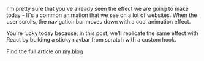 I'm pretty sure that you've already seen the effect we are going to make today - It's a common animation that we see on a lot of websites. When the user scrolls, the navigation bar moves down with a cool animation effect.

You're lucky today because, in this post, we'll replicate the same effect with React by building a sticky navbar from scratch with a custom hook.

Find the full article on [my blog](https://www.ibrahima-ndaw.com/blog/build-a-sticky-nav-with-react/)
